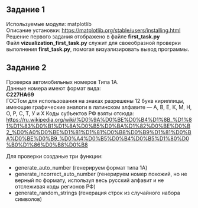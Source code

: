 ## Задание 1

Используемые модули: matplotlib  
Описание установки: https://matplotlib.org/stable/users/installing.html  
Решение первого задания отображено в файле **first_task.py**  
Файл **vizualization_first_task.py** служит для своеобразной проверки выполнения **first_task.py**, помогая визуализировать вывод программы.


## Задание 2

Проверка автомобильных номеров Типа 1А.  
Данные номера имеют формат вида:  
**С227НА69**  
ГОСТом для использования на знаках разрешены 12 букв кириллицы, имеющие графические аналоги в латинском алфавите — А, В, Е, К, М, Н, О, Р, С, Т, У и Х
Коды субъектов РФ взяты отсюда:
https://ru.wikipedia.org/wiki/%D0%9A%D0%BE%D0%B4%D1%8B_%D1%81%D1%83%D0%B1%D1%8A%D0%B5%D0%BA%D1%82%D0%BE%D0%B2_%D0%A0%D0%BE%D1%81%D1%81%D0%B8%D0%B9%D1%81%D0%BA%D0%BE%D0%B9_%D0%A4%D0%B5%D0%B4%D0%B5%D1%80%D0%B0%D1%86%D0%B8%D0%B8

Для проверки созданые три функции:
+ generate_auto_number (генерируем формат типа 1А)
+ generate_incorrect_auto_number (генерируем номер похожий, но не верный по формату, используя весь русский алфавит и не отслеживая коды регионов РФ)
+ generate_random_strings (генерация строк из случайного набора символов)
